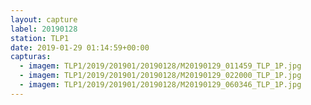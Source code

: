 ```yaml
---
layout: capture
label: 20190128
station: TLP1
date: 2019-01-29 01:14:59+00:00
capturas:
  - imagem: TLP1/2019/201901/20190128/M20190129_011459_TLP_1P.jpg
  - imagem: TLP1/2019/201901/20190128/M20190129_022000_TLP_1P.jpg
  - imagem: TLP1/2019/201901/20190128/M20190129_060346_TLP_1P.jpg
---
```

